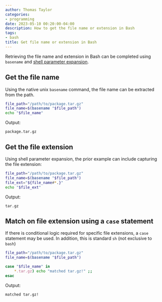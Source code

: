 ```yaml
---
author: Thomas Taylor
categories:
- programming
date: 2023-05-10 00:20:00-04:00
description: How to get the file name or extension in Bash
tags:
- bash
title: Get file name or extension in Bash
---
```


Retrieving the file name and extension in Bash can be completed using `basename` and [shell parameter expansion](https://www.gnu.org/software/bash/manual/html_node/Shell-Parameter-Expansion.html). 

## Get the file name

Using the native unix `basename` command, the file name can be extracted from the path.

```bash
file_path="/path/to/package.tar.gz"
file_name=$(basename "$file_path")
echo "$file_name"
```

Output:

```text
package.tar.gz
```

## Get the file extension

Using shell parameter expansion, the prior example can include capturing the file extension:

```bash
file_path="/path/to/package.tar.gz"
file_name=$(basename "$file_path")
file_ext="${file_name#*.}"
echo "$file_ext"
```

Output:

```text
tar.gz
```

## Match on file extension using a `case` statement

If there is conditional logic required for specific file extensions, a `case` statement may be used. In addition, this is standard `sh` (not exclusive to `bash`)

```bash
file_path="/path/to/package.tar.gz"
file_name=$(basename "$file_path")

case "$file_name" in
    *.tar.gz) echo "matched tar.gz!" ;;
esac
```

Output:

```text
matched tar.gz!
```